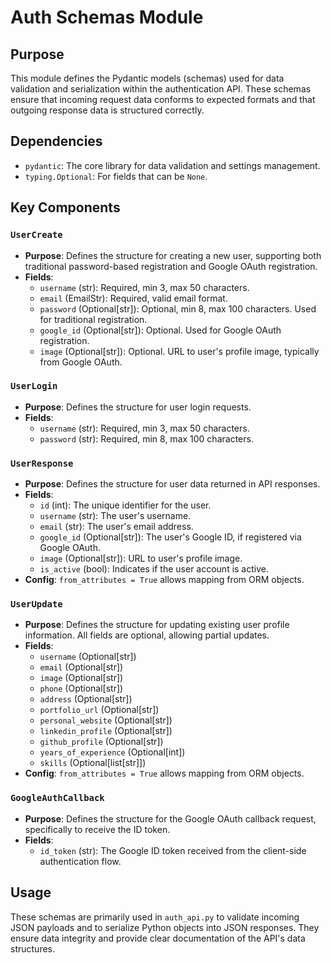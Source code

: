 # Auth Schemas Module

## Purpose
This module defines the Pydantic models (schemas) used for data validation and serialization within the authentication API. These schemas ensure that incoming request data conforms to expected formats and that outgoing response data is structured correctly.

## Dependencies
- `pydantic`: The core library for data validation and settings management.
- `typing.Optional`: For fields that can be `None`.

## Key Components

### `UserCreate`
- **Purpose**: Defines the structure for creating a new user, supporting both traditional password-based registration and Google OAuth registration.
- **Fields**:
  - `username` (str): Required, min 3, max 50 characters.
  - `email` (EmailStr): Required, valid email format.
  - `password` (Optional[str]): Optional, min 8, max 100 characters. Used for traditional registration.
  - `google_id` (Optional[str]): Optional. Used for Google OAuth registration.
  - `image` (Optional[str]): Optional. URL to user's profile image, typically from Google OAuth.

### `UserLogin`
- **Purpose**: Defines the structure for user login requests.
- **Fields**:
  - `username` (str): Required, min 3, max 50 characters.
  - `password` (str): Required, min 8, max 100 characters.

### `UserResponse`
- **Purpose**: Defines the structure for user data returned in API responses.
- **Fields**:
  - `id` (int): The unique identifier for the user.
  - `username` (str): The user's username.
  - `email` (str): The user's email address.
  - `google_id` (Optional[str]): The user's Google ID, if registered via Google OAuth.
  - `image` (Optional[str]): URL to user's profile image.
  - `is_active` (bool): Indicates if the user account is active.
- **Config**: `from_attributes = True` allows mapping from ORM objects.

### `UserUpdate`
- **Purpose**: Defines the structure for updating existing user profile information. All fields are optional, allowing partial updates.
- **Fields**:
  - `username` (Optional[str])
  - `email` (Optional[str])
  - `image` (Optional[str])
  - `phone` (Optional[str])
  - `address` (Optional[str])
  - `portfolio_url` (Optional[str])
  - `personal_website` (Optional[str])
  - `linkedin_profile` (Optional[str])
  - `github_profile` (Optional[str])
  - `years_of_experience` (Optional[int])
  - `skills` (Optional[list[str]])
- **Config**: `from_attributes = True` allows mapping from ORM objects.

### `GoogleAuthCallback`
- **Purpose**: Defines the structure for the Google OAuth callback request, specifically to receive the ID token.
- **Fields**:
  - `id_token` (str): The Google ID token received from the client-side authentication flow.

## Usage
These schemas are primarily used in `auth_api.py` to validate incoming JSON payloads and to serialize Python objects into JSON responses. They ensure data integrity and provide clear documentation of the API's data structures.